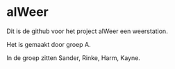 # alWeer

Dit is de github voor het project alWeer een weerstation.

Het is gemaakt door groep A.

In de groep zitten Sander, Rinke, Harm, Kayne.
